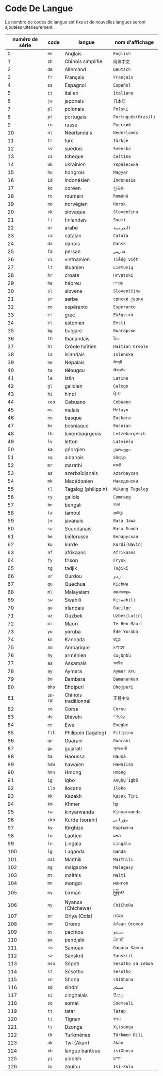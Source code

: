 # Code De Langue

Le nombre de codes de langue est fixe et de nouvelles langues seront ajoutées ultérieurement.

| numéro de série | code | langue | nom d'affichage |
| - | - | - | - |
| 0 | `en` | Anglais | `English` |
| 1 | `zh` | Chinois simplifié | `简体中文` |
| 2 | `de` | Allemand | `Deutsch` |
| 3 | `fr` | Français | `Français` |
| 4 | `es` | Espagnol | `Español` |
| 5 | `it` | italien | `Italiano` |
| 6 | `ja` | japonais | `日本語` |
| 7 | `pl` | polonais | `Polski` |
| 8 | `pt` | portugais | `Português(Brasil)` |
| 9 | `ru` | russe | `Русский` |
| 10 | `nl` | Néerlandais | `Nederlands` |
| 11 | `tr` | turc | `Türkçe` |
| 12 | `sv` | suédois | `Svenska` |
| 13 | `cs` | tchèque | `Čeština` |
| 14 | `uk` | ukrainien | `Українська` |
| 15 | `hu` | hongrois | `Magyar` |
| 16 | `id` | indonésien | `Indonesia` |
| 17 | `ko` | coréen | `한국어` |
| 18 | `ro` | roumain | `Română` |
| 19 | `no` | norvégien | `Norsk` |
| 20 | `sk` | slovaque | `Slovenčina` |
| 21 | `fi` | finlandais | `Suomi` |
| 22 | `ar` | arabe | `العربية` |
| 23 | `ca` | catalan | `Català` |
| 24 | `da` | danois | `Dansk` |
| 25 | `fa` | persan | `فارسی` |
| 26 | `vi` | vietnamien | `Tiếng Việt` |
| 27 | `lt` | lituanien | `Lietuvių` |
| 28 | `hr` | croate | `Hrvatski` |
| 29 | `he` | hébreu | `עברית` |
| 30 | `sl` | slovène | `Slovenščina` |
| 31 | `sr` | serbe | `српски језик` |
| 32 | `eo` | espéranto | `Esperanto` |
| 33 | `el` | grec | `Ελληνικά` |
| 34 | `et` | estonien | `Eesti` |
| 35 | `bg` | bulgare | `Български` |
| 36 | `th` | thaïlandais | `ไทย` |
| 37 | `ht` | Créole haïtien | `Haitian Creole` |
| 38 | `is` | islandais | `Íslenska` |
| 39 | `ne` | Népalais | `नेपाली` |
| 40 | `te` | télougou | `తెలుగు` |
| 41 | `la` | latin | `Latine` |
| 42 | `gl` | galicien | `Galego` |
| 43 | `hi` | hindi | `हिन्दी` |
| 44 | `ceb` | Cebuano | `Cebuano` |
| 45 | `ms` | malais | `Melayu` |
| 46 | `eu` | basque | `Euskara` |
| 47 | `bs` | bosniaque | `Bosnian` |
| 48 | `lb` | luxembourgeois | `Letzeburgesch` |
| 49 | `lv` | letton | `Latviešu` |
| 50 | `ka` | géorgien | `ქართული` |
| 51 | `sq` | albanais | `Shqip` |
| 52 | `mr` | marathi | `मराठी` |
| 53 | `az` | azerbaïdjanais | `Azərbaycan` |
| 54 | `mk` | Macédonien | `Македонски` |
| 55 | `tl` | Tagalog (philippin) | `Wikang Tagalog` |
| 56 | `cy` | gallois | `Cymraeg` |
| 57 | `bn` | bengali | `বাংলা` |
| 58 | `ta` | tamoul | `தமிழ்` |
| 59 | `jv` | javanais | `Basa Jawa` |
| 60 | `su` | Soundanais | `Basa Sunda` |
| 61 | `be` | biélorusse | `Беларуская` |
| 62 | `ku` | kurde | `Kurdî(Navîn)` |
| 63 | `af` | afrikaans | `Afrikaans` |
| 64 | `fy` | frison | `Frysk` |
| 65 | `tg` | tadjik | `Toğikī` |
| 66 | `ur` | Ourdou | `اردو` |
| 67 | `qu` | Quechua | `Kichwa` |
| 68 | `ml` | Malayalam | `മലയാളം` |
| 69 | `sw` | Swahili | `Kiswahili` |
| 70 | `ga` | irlandais | `Gaeilge` |
| 71 | `uz` | Ouzbek | `Uzbek(Latin)` |
| 72 | `mi` | Maori | `Te Reo Māori` |
| 73 | `yo` | yoruba | `Èdè Yorùbá` |
| 74 | `kn` | Kannada | `ಕನ್ನಡ` |
| 75 | `am` | Amharique | `አማርኛ` |
| 76 | `hy` | arménien | `Հայերեն` |
| 77 | `as` | Assamais | `অসমীয়া` |
| 78 | `ay` | Aymara | `Aymar Aru` |
| 79 | `bm` | Bambara | `Bamanankan` |
| 80 | `bho` | Bhojpuri | `Bhojpuri` |
| 81 | `zh-TW` | Chinois traditionnel | `正體中文` |
| 82 | `co` | Corse | `Corsu` |
| 83 | `dv` | Dhivehi | `ދިވެހިބަސް` |
| 84 | `ee` | Éwé | `Eʋegbe` |
| 85 | `fil` | Philippin (tagalog) | `Filipino` |
| 86 | `gn` | Guarani | `Guarani` |
| 87 | `gu` | gujarati | `ગુજરાતી` |
| 88 | `ha` | Haoussa | `Hausa` |
| 89 | `haw` | hawaïen | `Hawaiian` |
| 90 | `hmn` | Hmong | `Hmong` |
| 91 | `ig` | Igbo | `Ásụ̀sụ́ Ìgbò` |
| 92 | `ilo` | Ilocano | `Iloko` |
| 93 | `kk` | Kazakh | `Қазақ Тілі` |
| 94 | `km` | Khmer | `ខ្មែរ` |
| 95 | `rw` | kinyarwanda | `Kinyarwanda` |
| 96 | `ckb` | Kurde (sorani) | `سۆرانی` |
| 97 | `ky` | Kirghize | `Кыргызча` |
| 98 | `lo` | Laotien | `ລາວ` |
| 99 | `ln` | Lingala | `Lingála` |
| 100 | `lg` | Luganda | `Ganda` |
| 101 | `mai` | Maïthili | `Maithili` |
| 102 | `mg` | malgache | `Malagasy` |
| 103 | `mt` | maltais | `Malti` |
| 104 | `mn` | mongol | `монгол` |
| 105 | `my` | birman | `မြန်မာ` |
| 106 | `ny` | Nyanza (Chichewa) | `ChiCheŵa` |
| 107 | `or` | Oriya (Odia) | `ଓଡ଼ିଆ` |
| 108 | `om` | Oromo | `Afaan Oromoo` |
| 109 | `ps` | pachtou | `پښتو` |
| 110 | `pa` | pendjabi | `ਪੰਜਾਬੀ` |
| 111 | `sm` | Samoan | `Gagana Sāmoa` |
| 112 | `sa` | Sanskrit | `Sanskrit` |
| 113 | `nso` | Sépeti | `Sesotho sa Leboa` |
| 114 | `st` | Sésotho | `Sesotho` |
| 115 | `sn` | Shona | `chiShona` |
| 116 | `sd` | sindhi | `سنڌي` |
| 117 | `si` | cinghalais | `සිංහල` |
| 118 | `so` | somali | `Soomaali` |
| 119 | `tt` | tatar | `Татар` |
| 120 | `ti` | Tignan | `ትግር` |
| 121 | `ts` | Dzonga | `Xitsonga` |
| 122 | `tk` | Turkmènes | `Türkmen Dili` |
| 123 | `ak` | Twi (Akan) | `Akan` |
| 124 | `xh` | langue bantoue | `isiXhosa` |
| 125 | `yi` | yiddish | `ייִדיש` |
| 126 | `zu` | zoulou | `Isi-Zulu` |